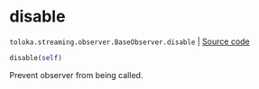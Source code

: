 # disable
`toloka.streaming.observer.BaseObserver.disable` | [Source code](https://github.com/Toloka/toloka-kit/blob/v1.2.2/src/streaming/observer.py#L50)

```python
disable(self)
```

Prevent observer from being called.

